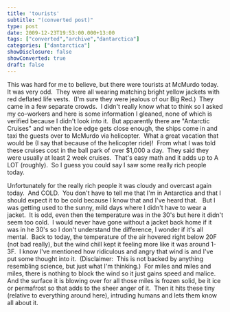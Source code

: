 ```yaml
---
title: 'tourists'
subtitle: "(converted post)"
type: post
date: 2009-12-23T19:53:00.000+13:00
tags: ["converted","archive","dantarctica"]
categories: ["dantarctica"]
showDisclosure: false
showConverted: true
draft: false
---
```


This was hard for me to believe, but there were tourists at McMurdo today.  It was very odd.  They were all wearing matching bright yellow jackets with red deflated life vests.  (I'm sure they were jealous of our Big Red.)  They came in a few separate crowds.  I didn't really know what to think so I asked my co-workers and here is some information I gleaned, none of which is verified because I didn't look into it.  But apparently there are "Antarctic Cruises" and when the ice edge gets close enough, the ships come in and taxi the guests over to McMurdo via helicopter.  What a great vacation that would be (I say that because of the helicopter ride)!  From what I was told these cruises cost in the ball park of over $1,000 a day.  They said they were usually at least 2 week cruises.  That's easy math and it adds up to A LOT (roughly).  So I guess you could say I saw some really rich people today.  
  
Unfortunately for the really rich people it was cloudy and overcast again today.  And COLD.  You don't have to tell me that I'm in Antarctica and that I should expect it to be cold because I know that and I've heard that.   But I was getting used to the sunny, mild days where I didn't have to wear a jacket.  It is odd, even then the temperature was in the 30's but here it didn't seem too cold.  I would never have gone without a jacket back home if it was in he 30's so I don't understand the difference, I wonder if it's all mental.  Back to today, the temperature of the air hovered right below 20F (not bad really), but the wind chill kept it feeling more like it was around 1-3F.  I know I've mentioned how ridiculous and angry that wind is and I've put some thought into it.  (Disclaimer:  This is not backed by anything resembling science, but just what I'm thinking.)  For miles and miles and miles, there is nothing to block the wind so it just gains speed and malice.  And the surface it is blowing over for all those miles is frozen solid, be it ice or permafrost so that adds to the sheer anger of it.  Then it hits these tiny (relative to everything around here), intruding humans and lets them know all about it.